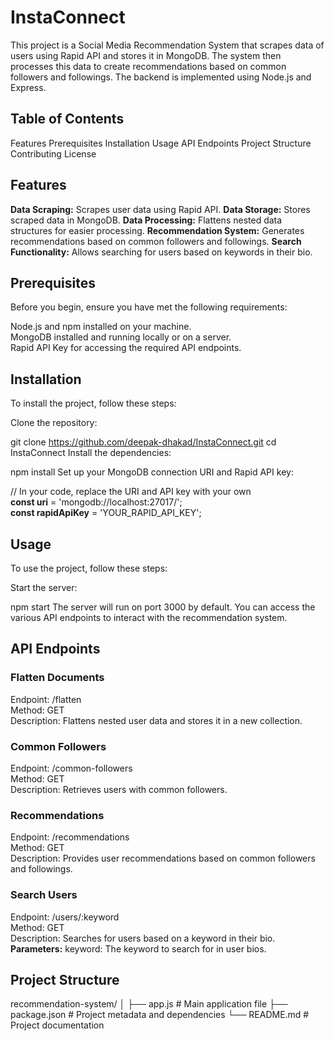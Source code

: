 # InstaConnect
This project is a Social Media Recommendation System that scrapes data of users using Rapid API and stores it in MongoDB. The system then processes this data to create recommendations based on common followers and followings. The backend is implemented using Node.js and Express.

## Table of Contents
Features
Prerequisites
Installation
Usage
API Endpoints
Project Structure
Contributing
License
## Features
**Data Scraping:** Scrapes user data using Rapid API.
**Data Storage:** Stores scraped data in MongoDB.
**Data Processing:** Flattens nested data structures for easier processing.
**Recommendation System:** Generates recommendations based on common followers and followings.
**Search Functionality:** Allows searching for users based on keywords in their bio.
## Prerequisites
Before you begin, ensure you have met the following requirements:

Node.js and npm installed on your machine.  
MongoDB installed and running locally or on a server.  
Rapid API Key for accessing the required API endpoints.
## Installation
To install the project, follow these steps:

Clone the repository:


git clone https://github.com/deepak-dhakad/InstaConnect.git
cd InstaConnect
Install the dependencies:


npm install
Set up your MongoDB connection URI and Rapid API key:  


// In your code, replace the URI and API key with your own  
**const uri** = 'mongodb://localhost:27017/';  
**const rapidApiKey** = 'YOUR_RAPID_API_KEY';  
## Usage
To use the project, follow these steps:

Start the server:


npm start
The server will run on port 3000 by default. You can access the various API endpoints to interact with the recommendation system.

## API Endpoints
### Flatten Documents
Endpoint: /flatten  
Method: GET  
Description: Flattens nested user data and stores it in a new collection.  
### Common Followers
Endpoint: /common-followers  
Method: GET  
Description: Retrieves users with common followers.  
### Recommendations
Endpoint: /recommendations  
Method: GET  
Description: Provides user recommendations based on common followers and followings.  
### Search Users
Endpoint: /users/:keyword  
Method: GET  
Description: Searches for users based on a keyword in their bio.  
**Parameters:**
keyword: The keyword to search for in user bios.
## Project Structure

recommendation-system/
│
├── app.js               # Main application file
├── package.json         # Project metadata and dependencies
└── README.md            # Project documentation
